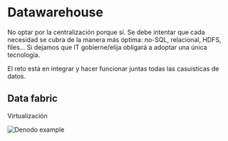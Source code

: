 # Datawarehouse

No optar por la centralización porque sí. 
Se debe intentar que cada necesidad se cubra de la manera más óptima: no-SQL, relacional, HDFS, files... Si dejamos que IT gobierne/elija obligará a adoptar una única tecnología.

El reto está en integrar y hacer funcionar juntas todas las casuísticas de datos.


## Data fabric 
Virtualización

![Denodo example](Denodo-Logical-data.png)
